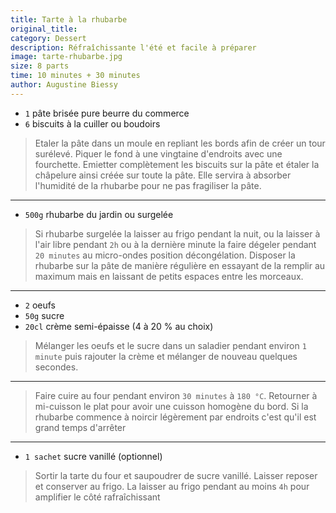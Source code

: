 ```yaml
---
title: Tarte à la rhubarbe
original_title: 
category: Dessert
description: Réfraîchissante l'été et facile à préparer
image: tarte-rhubarbe.jpg
size: 8 parts
time: 10 minutes + 30 minutes
author: Augustine Biessy
---
```


* `1` pâte brisée pure beurre du commerce
* `6` biscuits à la cuiller ou boudoirs

> Etaler la pâte dans un moule en repliant les bords afin de créer un tour surélevé. Piquer le fond à une vingtaine d'endroits avec une fourchette. Emietter complètement les biscuits sur la pâte et étaler la châpelure ainsi créée sur toute la pâte. Elle servira à absorber l'humidité de la rhubarbe pour ne pas fragiliser la pâte.

---

* `500g` rhubarbe du jardin ou surgelée

> Si rhubarbe surgelée la laisser au frigo pendant la nuit, ou la laisser à l'air libre pendant `2h` ou à la dernière minute la faire dégeler pendant `20 minutes` au micro-ondes position décongélation. Disposer la rhubarbe sur la pâte de manière régulière en essayant de la remplir au maximum mais en laissant de petits espaces entre les morceaux.

---

* `2` oeufs
* `50g` sucre
* `20cl` crème semi-épaisse (4 à 20 % au choix)


> Mélanger les oeufs et le sucre dans un saladier pendant environ `1 minute` puis rajouter la crème et mélanger de nouveau quelques secondes.

---

> Faire cuire au four pendant environ `30 minutes` à `180 °C`. Retourner à mi-cuisson le plat pour avoir une cuisson homogène du bord. Si la rhubarbe commence à noircir légèrement par endroits c'est qu'il est grand temps d'arrêter

---

* `1 sachet` sucre vanillé (optionnel)

> Sortir la tarte du four et saupoudrer de sucre vanillé. Laisser reposer et conserver au frigo. La laisser au frigo pendant au moins `4h` pour amplifier le côté rafraîchissant